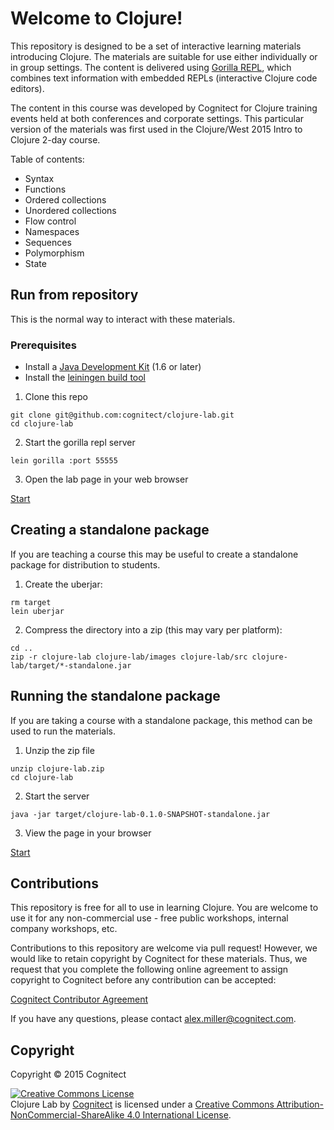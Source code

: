 # Welcome to Clojure!

This repository is designed to be a set of interactive learning materials introducing Clojure.
The materials are suitable for use either individually or in group settings. The content is
delivered using [Gorilla REPL](http://gorilla-repl.org/), which combines text information with
embedded REPLs (interactive Clojure code editors).

The content in this course was developed by Cognitect for Clojure training events held at both
conferences and corporate settings. This particular version of the materials was first used in 
the Clojure/West 2015 Intro to Clojure 2-day course.

Table of contents:

- Syntax
- Functions
- Ordered collections
- Unordered collections
- Flow control
- Namespaces
- Sequences
- Polymorphism
- State

## Run from repository

This is the normal way to interact with these materials.

### Prerequisites

- Install a [Java Development Kit](http://www.oracle.com/technetwork/java/javase/downloads/index.html) (1.6 or later)
- Install the [leiningen build tool](http://leiningen.org/)

1) Clone this repo

```
git clone git@github.com:cognitect/clojure-lab.git
cd clojure-lab
```

2) Start the gorilla repl server 

```
lein gorilla :port 55555
```

3) Open the lab page in your web browser

[Start](http://127.0.0.1:55555/worksheet.html?filename=src/cljlab/start.clj)

## Creating a standalone package 

If you are teaching a course this may be useful to create a standalone package for distribution to
students.

1) Create the uberjar:

```
rm target
lein uberjar
```

2) Compress the directory into a zip (this may vary per platform):

```
cd ..
zip -r clojure-lab clojure-lab/images clojure-lab/src clojure-lab/target/*-standalone.jar
```

## Running the standalone package

If you are taking a course with a standalone package, this method can be used to
run the materials.

1) Unzip the zip file 

```
unzip clojure-lab.zip
cd clojure-lab
```

2) Start the server

```
java -jar target/clojure-lab-0.1.0-SNAPSHOT-standalone.jar
```

3) View the page in your browser

[Start](http://127.0.0.1:55555/worksheet.html?filename=src/cljlab/start.clj)

## Contributions 

This repository is free for all to use in learning Clojure. You are welcome to use it for any non-commercial use - free public workshops, internal company workshops, etc.

Contributions to this repository are welcome via pull request! However, we would like to retain copyright by Cognitect for these materials. Thus, we request that you complete the following online agreement to assign copyright to Cognitect before any contribution can be accepted:

[Cognitect Contributor Agreement](https://secure.echosign.com/public/hostedForm?formid=8JU33Z7A7JX84U)

If you have any questions, please contact alex.miller@cognitect.com.

## Copyright

Copyright © 2015 Cognitect

<a rel="license" href="http://creativecommons.org/licenses/by-nc-sa/4.0/"><img alt="Creative Commons License" style="border-width:0" src="https://i.creativecommons.org/l/by-nc-sa/4.0/88x31.png" /></a><br /><span xmlns:dct="http://purl.org/dc/terms/" href="http://purl.org/dc/dcmitype/Text" property="dct:title" rel="dct:type">Clojure Lab</span> by <a xmlns:cc="http://creativecommons.org/ns#" href="https://github.com/cognitect/clojure-lab" property="cc:attributionName" rel="cc:attributionURL">Cognitect</a> is licensed under a <a rel="license" href="http://creativecommons.org/licenses/by-nc-sa/4.0/">Creative Commons Attribution-NonCommercial-ShareAlike 4.0 International License</a>.

